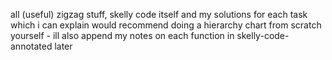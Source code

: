 all (useful) zigzag stuff, skelly code itself and my solutions for each task which i can explain
would recommend doing a hierarchy chart from scratch yourself - ill also append my notes on each function in skelly-code-annotated later
